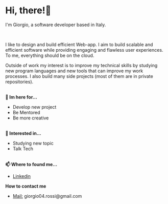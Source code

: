 <h1>Hi, there!👋</h1>
<p>I'm Giorgio, a software developer based in Italy.</p>
</br>
<p>I like to design and build efficient Web-app. I aim to build scalable and efficient software while providing engaging and flawless user experiences. To me, everything should be on the cloud.</p>
<p>Outside of work my interest is to improve my technical skills by studying new program languages and new tools that can improve my work processes. I also build many side projects (most of them are in private repositories).</p>
</br>
<!---
<b>About me</b>
<ul>
  <li>20 yo</li>
  <li>Born in Italy</li>
  <li>Living in Italy, IT</li>
  <li>Working</li>
  <li>Still studying</li>
</ul>
--->
<b>🌱 Im here for...</b>
<ul>
    <li>Develop new project</li>
    <li>Be Mentored</li>
    <li>Be more creative</li>
</ul>
</br>
<b>👀 Interested in...</b>
<ul>
  <li>Studying new topic</li>
  <li>Talk Tech</li>
</ul>
</br>
<b>📫 Where to found me...</b>
<ul>
  <a href="https://https://www.linkedin.com/in/rossi-giorgio/"><li>Linkedin</li></a>  
</ul>
<b>How to contact me</b>
<ul>
 <li><a href="mailto:giorgio04.rossi@gmail.com">Mail:</a> giorgio04.rossi@gmail.com</li>
</ul>
</br>
<!---
<b>Workin on</b><br>
<b>Something a little too big...✨</b>
--->

<!---
- 👋 Hi, I’m @Giorgio-Rossi
- 👀 I’m interested in ...
- 🌱 I’m currently learning Kotlin Language
- 💞️ I’m looking to collaborate on ...
- 📫 How to reach me giorgio04.rossi@gmail.com

Giorgio-Rossi/Giorgio-Rossi is a ✨ special ✨ repository because its `README.md` (this file) appears on your GitHub profile.
You can click the Preview link to take a look at your changes.
--->
